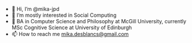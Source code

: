 - 👋 Hi, I’m @mika-jpd
- 👀 I’m mostly interested in Social Computing
- 🌱 BA in Computer Science and Philosophy at McGill University, currently MSc Cognitive Science at University of Edinburgh
- 📫 How to reach me mika.desblancs@gmail.com

<!---
mika-jpd/mika-jpd is a ✨ special ✨ repository because its `README.md` (this file) appears on your GitHub profile.
You can click the Preview link to take a look at your changes.
--->
